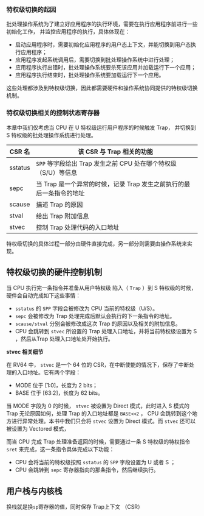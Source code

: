 ### 特权级切换的起因

批处理操作系统为了建立好应用程序的执行环境，需要在执行应用程序前进行一些初始化工作， 并监控应用程序的执行，具体体现在：

- 启动应用程序时，需要初始化应用程序的用户态上下文，并能切换到用户态执行应用程序；
- 应用程序发起系统调用后，需要切换到批处理操作系统中进行处理；
- 应用程序执行出错时，批处理操作系统要杀死该应用并加载运行下一个应用；
- 应用程序执行结束时，批处理操作系统要加载运行下一个应用。

这些处理都涉及到特权级切换，因此都需要硬件和操作系统协同提供的特权级切换机制。

### 特权级切换相关的控制状态寄存器

本章中我们仅考虑当 CPU 在 U 特权级运行用户程序的时候触发 Trap， 并切换到 S 特权级的批处理操作系统进行处理。



| CSR 名  | 该 CSR 与 Trap 相关的功能                                    |
| ------- | ------------------------------------------------------------ |
| sstatus | `SPP` 等字段给出 Trap 发生之前 CPU 处在哪个特权级（S/U）等信息 |
| sepc    | 当 Trap 是一个异常的时候，记录 Trap 发生之前执行的最后一条指令的地址 |
| scause  | 描述 Trap 的原因                                             |
| stval   | 给出 Trap 附加信息                                           |
| stvec   | 控制 Trap 处理代码的入口地址                                 |

特权级切换的具体过程一部分由硬件直接完成，另一部分则需要由操作系统来实现。



## 特权级切换的硬件控制机制

当 CPU 执行完一条指令并准备从用户特权级 陷入（ `Trap` ）到 S 特权级的时候，硬件会自动完成如下这些事情：

- `sstatus` 的 `SPP` 字段会被修改为 CPU 当前的特权级（U/S）。
- `sepc` 会被修改为 Trap 处理完成后默认会执行的下一条指令的地址。
- `scause/stval` 分别会被修改成这次 Trap 的原因以及相关的附加信息。
- CPU 会跳转到 `stvec` 所设置的 Trap 处理入口地址，并将当前特权级设置为 S ，然后从Trap 处理入口地址处开始执行。



**stvec 相关细节**

在 RV64 中， `stvec` 是一个 64 位的 CSR，在中断使能的情况下，保存了中断处理的入口地址。它有两个字段：

- MODE 位于 [1:0]，长度为 2 bits；
- BASE 位于 [63:2]，长度为 62 bits。

当 MODE 字段为 0 的时候， `stvec` 被设置为 Direct 模式，此时进入 S 模式的 Trap 无论原因如何，处理 Trap 的入口地址都是 `BASE<<2` ， CPU 会跳转到这个地方进行异常处理。本书中我们只会将 `stvec` 设置为 Direct 模式。而 `stvec` 还可以被设置为 Vectored 模式，



而当 CPU 完成 Trap 处理准备返回的时候，需要通过一条 S 特权级的特权指令 `sret` 来完成，这一条指令具体完成以下功能：

- CPU 会将当前的特权级按照 `sstatus` 的 `SPP` 字段设置为 U 或者 S ；
- CPU 会跳转到 `sepc` 寄存器指向的那条指令，然后继续执行。

## 用户栈与内核栈

换栈就是换`sp`寄存器的值，同时保存 Trap上下文 （CSR）